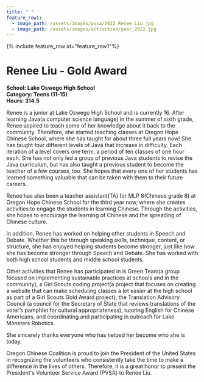 ```yaml
---
title: " "
feature_row1:
  - image_path: /assets/images/pvsa/2022_Renee_Liu.jpg
  - image_path: /assets/images/activities/year_2022.jpg
---
```


{% include feature_row id="feature_row1"%}

# Renee Liu - Gold Award

**School: Lake Oswego High School**  
**Category: Teens (11-15)**  
**Hours: 314.5**  

Renee is a junior at Lake Oswego High School and is currently 16. After learning Java(a computer science language) in the summer of sixth grade, Renee aspired to teach some of her knowledge about it back to the community. Therefore, she started teaching classes at Oregon Hope Chinese School, where she has taught for about three full years now! She has taught four different levels of Java that increase in difficulty. Each iteration of a level covers one term, a period of ten classes of one hour each. She has not only led a group of previous Java students to revise the Java curriculum, but has also taught a previous student to become the teacher of a few courses, too. She hopes that every one of her students has learned something valuable that can be taken with them to their future careers. 

Renee has also been a teacher assistant(TA) for MLP 8(Chinese grade 8) at Oregon Hope Chinese School for the third year now, where she creates activities to engage the students in learning Chinese. Through the activities, she hopes to encourage the learning of Chinese and the spreading of Chinese culture.

In addition, Renee has worked on helping other students in Speech and Debate. Whether this be through speaking skills, technique, content, or structure, she has enjoyed helping students become stronger, just like how she has become stronger through Speech and Debate. She has worked with both high school students and middle school students.

Other activities that Renee has participated in is Green Team(a group focused on implementing sustainable practices at schools and in the community), a Girl Scouts coding project(a project that focuses on creating a website that can make scheduling classes a lot easier at the high school as part of a Girl Scouts Gold Award project), the Translation Advisory Council (a council for the Secretary of State that reviews translations of the voter’s pamphlet for cultural appropriateness), tutoring English for Chinese Americans, and coordinating and participating in outreach for Lake Monsters Robotics.

She sincerely thanks everyone who has helped her become who she is today.

Oregon Chinese Coalition is proud to join the President of the United States in recognizing the volunteers who consistently take the time to make a difference in the lives of others. Therefore, it is a great honor to present the President's Volunteer Service Award (PVSA) to Renee Liu.
